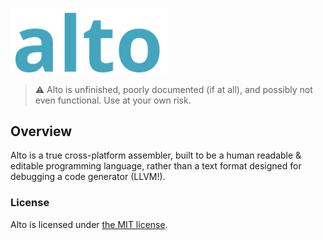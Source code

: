 <p><img src="assets/logo.svg" width="50%"></p>

> :warning: Alto is unfinished, poorly documented (if at all), and possibly not even functional.  Use at your own risk.

## Overview
Alto is a true cross-platform assembler, built to be a human readable & editable programming language, rather than a text format designed for debugging a code generator (LLVM!).

### License
Alto is licensed under [the MIT license](LICENSE).